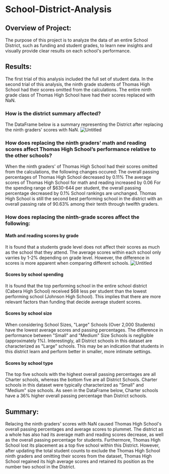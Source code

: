 # School-District-Analysis

## Overview of Project:
The purpose of this project is to analyze the data of an entire School District, such as funding and student grades, to learn new insights and visually provide clear results on each school's performance.

## Results:
The first trial of this analysis included the full set of student data. In the second trial of this analysis, the ninth grade students of Thomas High School had their scores omitted from the calculations. The entire ninth grade class of Thomas High School have had their scores replaced with NaN. 
### How is the district summary affected?
The DataFrame below is a summary representing the District after replacing the ninth graders' scores with NaN.
![Untitled](https://user-images.githubusercontent.com/38533045/127780851-c8b657aa-f74b-4fa8-86e4-59cc5028a936.png)

### How does replacing the ninth graders’ math and reading scores affect Thomas High School’s performance relative to the other schools?
When the ninth graders' of Thomas High School had their scores omitted from the calculations, the following changes occured:
The overall passing percentages of Thomas High School decreased by 0.11%
The average scores of Thomas High School for math and reading increased by 0.06
For the spending range of $630-644 per student, the overall passing percentage decreased by 0.1%
School rankings are unchanged. Thomas High School is still the second best performing school in the district with an overall passing rate of 90.63% among their tenth through twelfth graders.

### How does replacing the ninth-grade scores affect the following:
#### Math and reading scores by grade
It is found that a students grade level does not affect their scores as much as the school that they attend. The average scores within each school only varries by 1-2% depending on grade level. However, the difference in scores is more apparent when comparing different schools.
![Untitled](https://user-images.githubusercontent.com/38533045/127781393-05788b17-cb2a-4482-b25d-4c35dfc67b23.png)

#### Scores by school spending
It is found that the top performing school in the entire school district (Cabera High School) received $68 less per student than the lowest performing school (Johnson High School). This implies that there are more relevant factors than funding that decide average student scores.

#### Scores by school size
When considering School Sizes, "Large" Schools (Over 2,000 Students) have the lowest average scores and passing percentages. The difference in performance between "Small" and "Medium" Size Schools is negligible (approximately 1%). Interestingly, all District schools in this dataset are characterized as "Large" schools. This may be an indication that students in this district learn and perform better in smaller, more intimate settings.


#### Scores by school type
The top five schools with the highest overall passing percentages are all Charter schools, whereas the bottom five are all District Schools. Charter schools in this dataset were typically characterized as "Small" and "Medium" size schools. As seen in the DataFrame below, Charter schools have a 36% higher overall passing percentage than District schools.


## Summary:
Relacing the ninth graders' scores with NaN caused Thomas High School's overall passing percentages and average scores to plummet. The district as a whole has also had its average math and reading scores decrease, as well as the overall passing percentage for students. Furthermore, Thomas High School lost its placement as a top five school within this District. However, after updating the total student counts to exclude the Thomas High School ninth graders and omitting their scores from the dataset, Thomas High School regained its high average scores and retained its position as the number two school in the District. 
